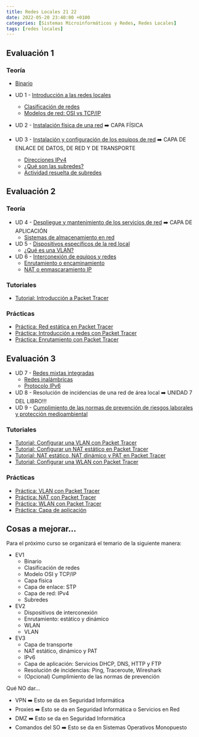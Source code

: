```yaml
---
title: Redes Locales 21 22
date: 2022-05-20 23:40:00 +0100
categories: [Sistemas Microinformáticos y Redes, Redes Locales]
tags: [redes locales]
---
```


## Evaluación 1

### Teoría

- [Binario](/posts/binario/)

- UD 1 - [Introducción a las redes locales](/posts/introduccion-redes-locales/)
  - [Clasificación de redes](/posts/clasificacion-de-redes/)
  - [Modelos de red: OSI vs TCP/IP](/posts/modelos-red-osi-vs-tcp-ip/)
- UD 2 - [Instalación física de una red](/posts/capa-fisica/) ➡️ CAPA FÍSICA
- UD 3 - [Instalación y configuración de los equipos de red](/posts/capa-red/) ➡️ CAPA DE ENLACE DE DATOS, DE RED Y DE TRANSPORTE
  - [Direcciones IPv4](/posts/direcciones-ipv4/)
  - [¿Qué son las subredes?](/posts/subredes/)
  - [Actividad resuelta de subredes](/posts/actividad-resuelta-subredes/)

## Evaluación 2

### Teoría

- UD 4 - [Despliegue y mantenimiento de los servicios de red](/posts/despliegue-mantenimiento-de-los-servicios-de-red/) ➡️ CAPA DE APLICACIÓN
  - [Sistemas de almacenamiento en red](/posts/sistemas-de-almacenamiento-en-red/)
- UD 5 - [Dispositivos específicos de la red local](/posts/dispositivos-especificos-de-la-red-local/)
  - [¿Qué es una VLAN?](/posts/vlan/)
- UD 6 - [Interconexión de equipos y redes](/posts/interconexion-de-equipos-y-redes/)
  - [Enrutamiento o encaminamiento](/posts/enrutamiento/)
  - [NAT o enmascaramiento IP](/posts/nat/)

### Tutoriales

- [Tutorial: Introducción a Packet Tracer](/posts/tutorial-introduccion-a-packet-tracer/)

### Prácticas

- [Práctica: Red estática en Packet Tracer](/posts/practica-packet-tracer-red-estatica/)
- [Práctica: Introducción a redes con Packet Tracer](/posts/practica-introduccion-packet-tracer/)
- [Práctica: Enrutamiento con Packet Tracer](/posts/practica-enrutamiento-con-packet-tracer)

## Evaluación 3

- UD 7 - [Redes mixtas integradas](/posts/redes-mixtas-integradas/)
  - [Redes inalámbricas](/posts/redes-inalambricas/)
  - [Protocolo IPv6](/posts/protocolo-ipv6/)
- UD 8 - Resolución de incidencias de una red de área local ➡️ UNIDAD 7 DEL LIBRO!!!
- UD 9 - [Cumplimiento de las normas de prevención de riesgos laborales y protección medioambiental](/posts/prevencion-de-riesgos-laborales)

### Tutoriales

- [Tutorial: Configurar una VLAN con Packet Tracer](/posts/tutorial-vlan-packet-tracer)
- [Tutorial: Configurar un NAT estático en Packet Tracer](/posts/tutorial-nat-estatico-packet-tracer/)
- [Tutorial: NAT estático, NAT dinámico y PAT en Packet Tracer](/posts/tutorial-nat-pat-packet-tracer/)
- [Tutorial: Configurar una WLAN con Packet Tracer](/posts/tutorial-wlan-packet-tracer)

### Prácticas

- [Práctica: VLAN con Packet Tracer](/posts/practica-vlan-packet-tracer)
- [Práctica: NAT con Packet Tracer](/posts/practica-nat-packet-tracer)
- [Práctica: WLAN con Packet Tracer](/posts/practica-wlan-packet-tracer)
- [Práctica: Capa de aplicación](/posts/practica-capa-aplicacion/)

## Cosas a mejorar...

Para el próximo curso se organizará el temario de la siguiente manera:

- EV1
  - Binario
  - Clasificación de redes
  - Modelo OSI y TCP/IP
  - Capa física
  - Capa de enlace: STP
  - Capa de red: IPv4
  - Subredes
- EV2
  - Dispositivos de interconexión
  - Enrutamiento: estático y dinámico
  - WLAN
  - VLAN
- EV3
  - Capa de transporte
  - NAT estático, dinámico y PAT
  - IPv6
  - Capa de aplicación: Servicios DHCP, DNS, HTTP y FTP
  - Resolución de incidencias: Ping, Traceroute, Wireshark
  - (Opcional) Cumplimiento de las normas de prevención

Qué NO dar...

- VPN ➡️ Esto se da en Seguridad Informática
- Proxies ➡️ Esto se da en Seguridad Informática o Servicios en Red
- DMZ ➡️ Esto se da en Seguridad Informática
- Comandos del SO ➡️ Esto se da en Sistemas Operativos Monopuesto